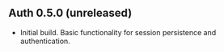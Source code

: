 ## Auth 0.5.0 (unreleased)

* Initial build. Basic functionality for session persistence and authentication.